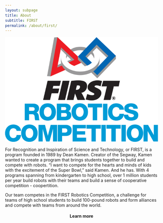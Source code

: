 ```yaml
---
layout: subpage
title: About
subtitle: FIRST
permalink: /about/first/
---
```


<img src="/assets/homepage/frc.png" class="leftimage"/>

For Recognition and Inspiration of Science and Technology, or FIRST, is a program founded in 1989 by Dean Kamen. Creator of the Segway, Kamen wanted to create a program that brings students together to build and compete with robots. “I want to compete for the hearts and minds of kids with the excitement of the Super Bowl,” said Kamen. And he has. With 4 programs spanning from kindergarten to high school, over 1 million students per year build robots with their teams and build a sense of cooperative competition - coopertition.

Our team competes in the FIRST Robotics Competition, a challenge for teams of high school students to build 100-pound robots and form alliances and compete with teams from around the world.

<div onClick="javascript:location.href='http://www.firstinspires.org'" align="center"><h4 class="button hover_animate">Learn more</h4></div>
